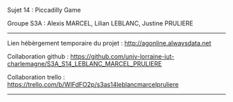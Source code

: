 Sujet 14 : Piccadilly Game

Groupe S3A : Alexis MARCEL, Lilian LEBLANC, Justine PRULIERE

-----------------
                                                                                                               
 Lien hébèrgement temporaire du projet : http://agonline.alwaysdata.net                                    
                                                                                                            
Collaboration github : https://github.com/univ-lorraine-iut-charlemagne/S3A_S14_LEBLANC_MARCEL_PRULIERE    
                                                                                                                    
Collaboration trello : https://trello.com/b/WlFdFO2p/s3as14leblancmarcelpruliere                          
                                                                                                         
---------------------


